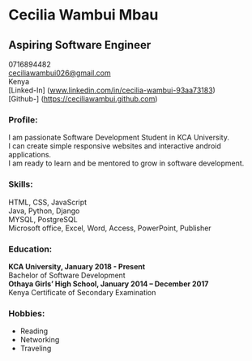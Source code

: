 # **Cecilia Wambui Mbau**  
## **Aspiring Software Engineer** 
0716894482  
ceciliawambui026@gmail.com  
Kenya  
[Linked-In] (www.linkedin.com/in/cecilia-wambui-93aa73183)  
[Github-] (https://ceciliawambui.github.com)  
### **Profile**:  
I am passionate Software Development Student in KCA University.   
I can create simple responsive websites and interactive android applications.  
I am ready to learn and be mentored to grow in software development.  
### **Skills**:  
HTML, CSS, JavaScript  
Java, Python, Django  
MYSQL, PostgreSQL  
Microsoft office, Excel, Word, Access, PowerPoint, Publisher  
### **Education**:  
**KCA University, January 2018 - Present**  
Bachelor of Software Development  
**Othaya Girls’ High School, January 2014 – December 2017**  
Kenya Certificate of Secondary Examination  
### **Hobbies**:  
* Reading  
* Networking  
* Traveling  


